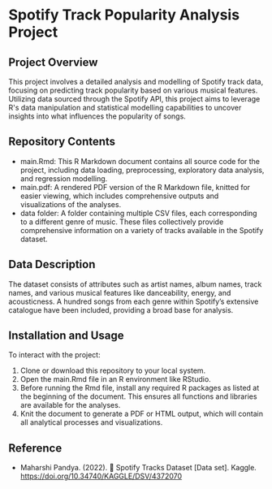 # Spotify Track Popularity Analysis Project

## Project Overview

This project involves a detailed analysis and modelling of Spotify track data, focusing on predicting track popularity based on various musical features. Utilizing data sourced through the Spotify API, this project aims to leverage R's data manipulation and statistical modelling capabilities to uncover insights into what influences the popularity of songs.

## Repository Contents

- main.Rmd: This R Markdown document contains all source code for the project, including data loading, preprocessing, exploratory data analysis, and regression modelling.
- main.pdf: A rendered PDF version of the R Markdown file, knitted for easier viewing, which includes comprehensive outputs and visualizations of the analyses.
- data folder: A folder containing multiple CSV files, each corresponding to a different genre of music. These files collectively provide comprehensive information on a variety of tracks available in the Spotify dataset.

## Data Description

The dataset consists of attributes such as artist names, album names, track names, and various musical features like danceability, energy, and acousticness. A hundred songs from each genre within Spotify’s extensive catalogue have been included, providing a broad base for analysis.

## Installation and Usage

To interact with the project:

1. Clone or download this repository to your local system.
2. Open the main.Rmd file in an R environment like RStudio.
3. Before running the Rmd file, install any required R packages as listed at the beginning of the document. This ensures all functions and libraries are available for the analyses.
4. Knit the document to generate a PDF or HTML output, which will contain all analytical processes and visualizations.

## Reference

- Maharshi Pandya. (2022). 🎹 Spotify Tracks Dataset [Data set]. Kaggle. https://doi.org/10.34740/KAGGLE/DSV/4372070
